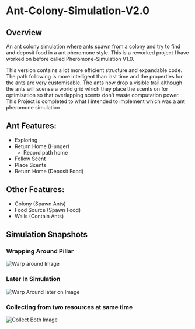 # Ant-Colony-Simulation-V2.0

## Overview
An ant colony simulation where ants spawn from a colony and try to find and deposit food in a ant pheromone style. 
This is a reworked project I have worked on before called Pheromone-Simulation V1.0.

This version contains a lot more efficient structure and expandable code. The path following is more intelligent than last time and the properties for the ants are very customisable.
The ants now drop a visible trail although the ants will scense a world grid which they place the scents on for optimisation so that overlapping scents don't waste computation power.
This Project is completed to what I intended to implement which was a ant pheromone simulation 

## Ant Features:
- Exploring
- Return Home (Hunger)
  - Record path home
- Follow Scent 
- Place Scents
- Return Home (Deposit Food)

## Other Features:
- Colony (Spawn Ants)
- Food Source (Spawn Food)
- Walls (Contain Ants)



## Simulation Snapshots
### Wrapping Around Pillar
![Warp around Image](/readmeImages/Wrap%20around.png)
### Later In Simulation
![Warp Around later on Image](/readmeImages/Warp%20Around%20later%20on.png)
### Collecting from two resources at same time
![Collect Both Image](/readmeImages/Collect%20Both.png)
